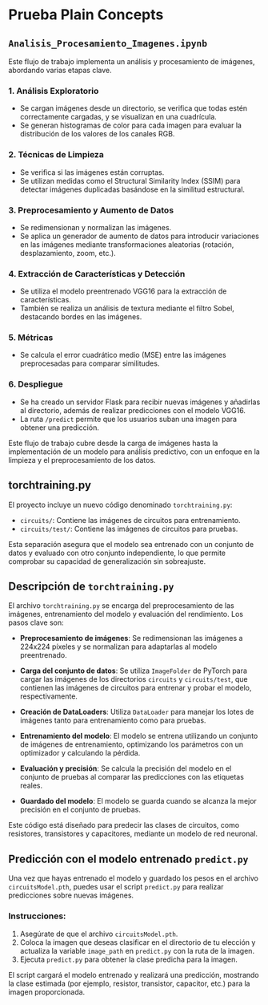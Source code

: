 # Prueba Plain Concepts

## `Analisis_Procesamiento_Imagenes.ipynb`

Este flujo de trabajo implementa un análisis y procesamiento de imágenes, abordando varias etapas clave.

### 1. Análisis Exploratorio

- Se cargan imágenes desde un directorio, se verifica que todas estén correctamente cargadas, y se visualizan en una cuadrícula.
- Se generan histogramas de color para cada imagen para evaluar la distribución de los valores de los canales RGB.

###  2. Técnicas de Limpieza

- Se verifica si las imágenes están corruptas.
- Se utilizan medidas como el Structural Similarity Index (SSIM) para detectar imágenes duplicadas basándose en la similitud estructural.

###  3. Preprocesamiento y Aumento de Datos

- Se redimensionan y normalizan las imágenes.
- Se aplica un generador de aumento de datos para introducir variaciones en las imágenes mediante transformaciones aleatorias (rotación, desplazamiento, zoom, etc.).

###  4. Extracción de Características y Detección

- Se utiliza el modelo preentrenado VGG16 para la extracción de características.
- También se realiza un análisis de textura mediante el filtro Sobel, destacando bordes en las imágenes.

###  5. Métricas

- Se calcula el error cuadrático medio (MSE) entre las imágenes preprocesadas para comparar similitudes.

###  6. Despliegue

- Se ha creado un servidor Flask para recibir nuevas imágenes y añadirlas al directorio, además de realizar predicciones con el modelo VGG16.
- La ruta `/predict` permite que los usuarios suban una imagen para obtener una predicción.

Este flujo de trabajo cubre desde la carga de imágenes hasta la implementación de un modelo para análisis predictivo, con un enfoque en la limpieza y el preprocesamiento de los datos.


## torchtraining.py

El proyecto incluye un nuevo código denominado `torchtraining.py`:

- `circuits/`: Contiene las imágenes de circuitos para entrenamiento.
- `circuits/test/`: Contiene las imágenes de circuitos para pruebas.

Esta separación asegura que el modelo sea entrenado con un conjunto de datos y evaluado con otro conjunto independiente, lo que permite comprobar su capacidad de generalización sin sobreajuste.

## Descripción de `torchtraining.py`

El archivo `torchtraining.py` se encarga del preprocesamiento de las imágenes, entrenamiento del modelo y evaluación del rendimiento. Los pasos clave son:

- **Preprocesamiento de imágenes**: Se redimensionan las imágenes a 224x224 píxeles y se normalizan para adaptarlas al modelo preentrenado.
  
- **Carga del conjunto de datos**: Se utiliza `ImageFolder` de PyTorch para cargar las imágenes de los directorios `circuits` y `circuits/test`, que contienen las imágenes de circuitos para entrenar y probar el modelo, respectivamente.

- **Creación de DataLoaders**: Utiliza `DataLoader` para manejar los lotes de imágenes tanto para entrenamiento como para pruebas.

- **Entrenamiento del modelo**: El modelo se entrena utilizando un conjunto de imágenes de entrenamiento, optimizando los parámetros con un optimizador y calculando la pérdida.

- **Evaluación y precisión**: Se calcula la precisión del modelo en el conjunto de pruebas al comparar las predicciones con las etiquetas reales.

- **Guardado del modelo**: El modelo se guarda cuando se alcanza la mejor precisión en el conjunto de pruebas.

Este código está diseñado para predecir las clases de circuitos, como resistores, transistores y capacitores, mediante un modelo de red neuronal.


## Predicción con el modelo entrenado `predict.py`

Una vez que hayas entrenado el modelo y guardado los pesos en el archivo `circuitsModel.pth`, puedes usar el script `predict.py` para realizar predicciones sobre nuevas imágenes.

### Instrucciones:
1. Asegúrate de que el archivo `circuitsModel.pth`.
2. Coloca la imagen que deseas clasificar en el directorio de tu elección y actualiza la variable `image_path` en `predict.py` con la ruta de la imagen.
3. Ejecuta `predict.py` para obtener la clase predicha para la imagen.

El script cargará el modelo entrenado y realizará una predicción, mostrando la clase estimada (por ejemplo, resistor, transistor, capacitor, etc.) para la imagen proporcionada.

